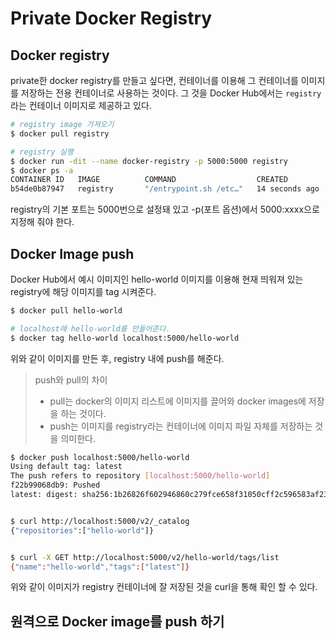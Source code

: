 # Private Docker Registry

## Docker registry
private한 docker registry를 만들고 싶다면, 컨테이너를 이용해 그 컨테이너를 이미지를 저장하는 전용 컨테이너로 사용하는 것이다. 그 것을 Docker Hub에서는 `registry`라는 컨테이너 이미지로 제공하고 있다.
```bash
# registry image 가져오기
$ docker pull registry

# registry 실행
$ docker run -dit --name docker-registry -p 5000:5000 registry
$ docker ps -a
CONTAINER ID   IMAGE          COMMAND                  CREATED             STATUS                         PORTS                                       NAMES
b54de0b87947   registry       "/entrypoint.sh /etc…"   14 seconds ago      Up 13 seconds                  0.0.0.0:5000->5000/tcp, :::5000->5000/tcp   docker-registry
```

registry의 기본 포트는 5000번으로 설정돼 있고 -p(포트 옵션)에서 5000:xxxx으로 지정해 줘야 한다.  

## Docker Image push
Docker Hub에서 예시 이미지인 hello-world 이미지를 이용해 현재 띄워져 있는 registry에 해당 이미지를 tag 시켜준다.
```bash
$ docker pull hello-world

# localhost에 hello-world를 만들어준다.
$ docker tag hello-world localhost:5000/hello-world
```

위와 같이 이미지를 만든 후, registry 내에 push를 해준다.
> push와 pull의 차이  
> - pull는 docker의 이미지 리스트에 이미지를 끌어와 docker images에 저장을 하는 것이다.  
> - push는 이미지를 registry라는 컨테이너에 이미지 파일 자체를 저장하는 것을 의미한다.  

```bash
$ docker push localhost:5000/hello-world
Using default tag: latest
The push refers to repository [localhost:5000/hello-world]
f22b99068db9: Pushed 
latest: digest: sha256:1b26826f602946860c279fce658f31050cff2c596583af237d971f4629b57792 size: 525


$ curl http://localhost:5000/v2/_catalog
{"repositories":["hello-world"]}


$ curl -X GET http://localhost:5000/v2/hello-world/tags/list
{"name":"hello-world","tags":["latest"]}
```
위와 같이 이미지가 registry 컨테이너에 잘 저장된 것을 curl을 통해 확인 할 수 있다.  


  
  
## 원격으로 Docker image를 push 하기
